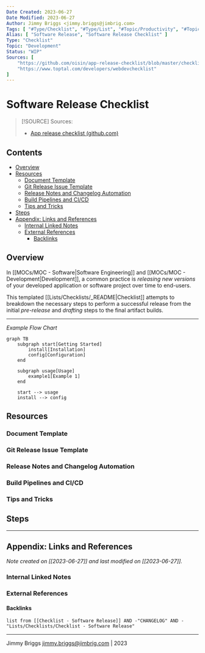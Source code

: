 ```yaml
---
Date Created: 2023-06-27
Date Modified: 2023-06-27
Author: Jimmy Briggs <jimmy.briggs@jimbrig.com>
Tags: [ "#Type/Checklist", "#Type/List", "#Topic/Productivity", "#Topic/Development", "#Status/WIP" ]
Alias: [ "Software Release", "Software Release Checklist" ]
Type: "Checklist"
Topic: "Development"
Status: "WIP"
Sources: [
	"https://github.com/oisin/app-release-checklist/blob/master/checklist.md",
	"https://www.toptal.com/developers/webdevchecklist"
]
---
```


# Software Release Checklist

> [!SOURCE] Sources:
> - [App release checklist (github.com)](https://github.com/oisin/app-release-checklist/blob/master/checklist.md)
> 

## Contents

- [Overview](#overview)
- [Resources](#resources)
	- [Document Template](#document-template)
	- [Git Release Issue Template](#git-release-issue-template)
	- [Release Notes and Changelog Automation](#release-notes-and-changelog-automation)
	- [Build Pipelines and CI/CD](#build-pipelines-and-cicd)
	- [Tips and Tricks](#tips-and-tricks)
- [Steps](#steps)
- [Appendix: Links and References](#appendix-links-and-references)
	- [Internal Linked Notes](#internal-linked-notes)
	- [External References](#external-references)
		- [Backlinks](#backlinks)


## Overview

In [[MOCs/MOC - Software|Software Engineering]] and [[MOCs/MOC - Development|Development]], a common practice is *releasing new versions* of your developed application or software project over time to end-users. 

This templated [[Lists/Checklists/_README|Checklist]] attempts to breakdown the necessary steps to perform a successful release from the initial *pre-release* and *drafting* steps to the final artifact builds.

***

*Example Flow Chart*

```mermaid
graph TB
	subgraph start[Getting Started]
		install[Installation]
		config[Configuration]
	end
	
	subgraph usage[Usage]
		example1[Example 1]
	end
	
	start --> usage
	install --> config	
```

## Resources 

### Document Template

### Git Release Issue Template

### Release Notes and Changelog Automation

### Build Pipelines and CI/CD

### Tips and Tricks



## Steps



***

## Appendix: Links and References

*Note created on [[2023-06-27]] and last modified on [[2023-06-27]].*

### Internal Linked Notes

### External References

#### Backlinks

```dataview
list from [[Checklist - Software Release]] AND -"CHANGELOG" AND -"Lists/Checklists/Checklist - Software Release"
```


***

Jimmy Briggs <jimmy.briggs@jimbrig.com> | 2023